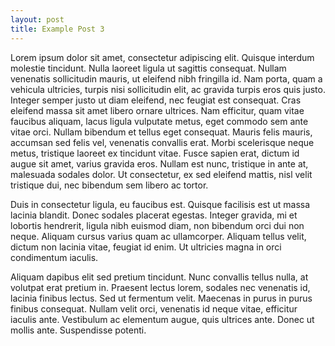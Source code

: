 ```yaml
---
layout: post
title: Example Post 3
---
```


Lorem ipsum dolor sit amet, consectetur adipiscing elit. Quisque interdum molestie tincidunt. Nulla laoreet ligula ut sagittis consequat. Nullam venenatis sollicitudin mauris, ut eleifend nibh fringilla id. Nam porta, quam a vehicula ultricies, turpis nisi sollicitudin elit, ac gravida turpis eros quis justo. Integer semper justo ut diam eleifend, nec feugiat est consequat. Cras eleifend massa sit amet libero ornare ultrices. Nam efficitur, quam vitae faucibus aliquam, lacus ligula vulputate metus, eget commodo sem ante vitae orci. Nullam bibendum et tellus eget consequat. Mauris felis mauris, accumsan sed felis vel, venenatis convallis erat. Morbi scelerisque neque metus, tristique laoreet ex tincidunt vitae. Fusce sapien erat, dictum id augue sit amet, varius gravida eros. Nullam est nunc, tristique in ante at, malesuada sodales dolor. Ut consectetur, ex sed eleifend mattis, nisl velit tristique dui, nec bibendum sem libero ac tortor.

Duis in consectetur ligula, eu faucibus est. Quisque facilisis est ut massa lacinia blandit. Donec sodales placerat egestas. Integer gravida, mi et lobortis hendrerit, ligula nibh euismod diam, non bibendum orci dui non neque. Aliquam cursus varius quam ac ullamcorper. Aliquam tellus velit, dictum non lacinia vitae, feugiat id enim. Ut ultricies magna in orci condimentum iaculis.

Aliquam dapibus elit sed pretium tincidunt. Nunc convallis tellus nulla, at volutpat erat pretium in. Praesent lectus lorem, sodales nec venenatis id, lacinia finibus lectus. Sed ut fermentum velit. Maecenas in purus in purus finibus consequat. Nullam velit orci, venenatis id neque vitae, efficitur iaculis ante. Vestibulum ac elementum augue, quis ultrices ante. Donec ut mollis ante. Suspendisse potenti.
